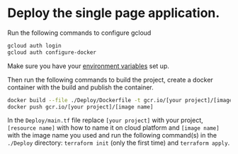 # Deploy the single page application.

Run the following commands to configure gcloud

```bash
gcloud auth login
gcloud auth configure-docker
```

Make sure you have your [environment variables](https://github.com/commercetools/sunrise-spa/tree/development/Docs#Environment-variables) set up.

Then run the following commands to build the project, create a docker container with the build and publish the container.

```bash
docker build --file ./Deploy/Dockerfile -t gcr.io/[your project]/[image name] .
docker push gcr.io/[your project]/[image name]
```

In the `Deploy/main.tf` file replace `[your project]` with your project, `[resource name]` with how to name it on cloud platform and `[image name]` with the image name you used and run the following command(s) in the `./Deploy` directory: `terraform init` (only the first time) and `terraform apply`.
